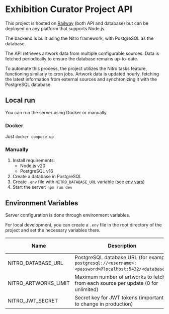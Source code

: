 # Exhibition Curator Project API

This project is hosted on [Railway](https://railway.app/) (both API and database)
but can be deployed on any platform that supports Node.js.

The backend is built using the Nitro framework, with PostgreSQL as the database.

The API retrieves artwork data from multiple configurable sources.
Data is fetched periodically to ensure the database remains up-to-date.

To automate this process, the project utilizes the Nitro tasks feature,
functioning similarly to cron jobs.
Artwork data is updated hourly,
fetching the latest information from external sources
and synchronizing it with the PostgreSQL database.

## Local run

You can run the server using Docker or manually.

### Docker

Just
`docker compose up`

### Manually

1. Install requirements:
    - Node.js v20
    - PostgreSQL v16
2. Create a database in PostgreSQL
3. Create
   `.env` file with
   `NITRO_DATABASE_URL` variable
   (see [env vars](#environment-variables))
4. Start the server:
   `npm run dev`

## Environment Variables

Server configuration is done through environment variables.

For local development,
you can create a
`.env` file in the root directory of the project
and set the necessary variables there.

| Name                 | Description                                                                                          | Default Value |
|----------------------|------------------------------------------------------------------------------------------------------|---------------|
| NITRO_DATABASE_URL   | PostgreSQL database URL (for example `postgresql://<username>:<password>@localhost:5432/<database>`) |               |
| NITRO_ARTWORKS_LIMIT | Maximum number of artworks to fetch from each source per update (0 for unlimited)                    | `100`         |
| NITRO_JWT_SECRET     | Secret key for JWT tokens (important to change in production)                                        | `secret`      |
